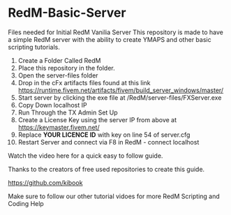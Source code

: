 # RedM-Basic-Server
Files needed for Initial RedM Vanilia Server
This repository is made to have a simple RedM server with the ability to create YMAPS and other basic scripting tutorials. 

1) Create a Folder Called RedM
2) Place this repository in the folder. 
3) Open the server-files folder
4) Drop in the cFx artifacts files found at this link
  https://runtime.fivem.net/artifacts/fivem/build_server_windows/master/
5) Start server by clicking the exe file at 
  /RedM/server-files/FXServer.exe
6) Copy Down localhost IP
7) Run Through the TX Admin Set Up
8) Create a License Key using the server IP from above at 
  https://keymaster.fivem.net/
9) Replace **YOUR LICENCE ID** with key on line 54 of server.cfg
10) Restart Server and connect via F8 in RedM - connect localhost

Watch the video here for a quick easy to follow guide. 

Thanks to the creators of free used repositories to create this guide. 

https://github.com/kibook

Make sure to follow our other tutorial vidoes for more RedM Scripting and Coding Help
